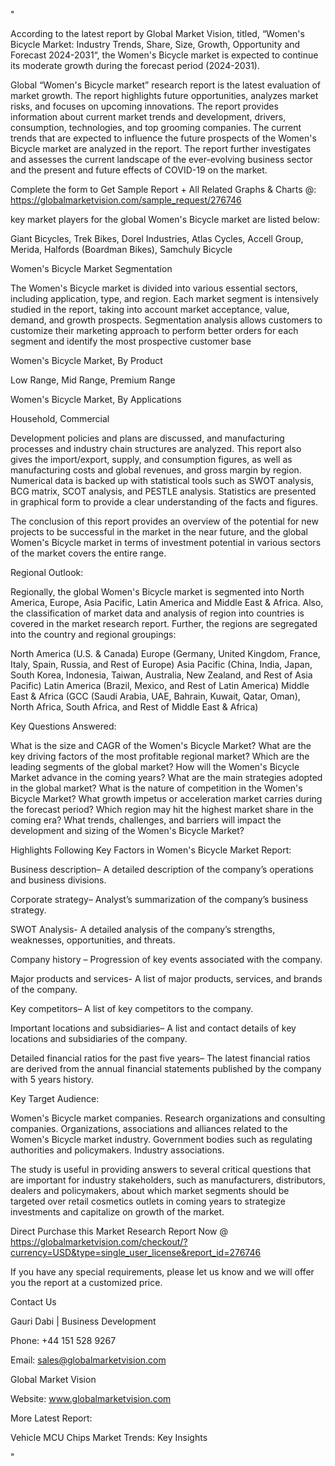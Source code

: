 "

According to the latest report by Global Market Vision, titled, “Women's Bicycle Market: Industry Trends, Share, Size, Growth, Opportunity and Forecast 2024-2031“, the Women's Bicycle market is expected to continue its moderate growth during the forecast period (2024-2031).

Global “Women's Bicycle market” research report is the latest evaluation of market growth. The report highlights future opportunities, analyzes market risks, and focuses on upcoming innovations. The report provides information about current market trends and development, drivers, consumption, technologies, and top grooming companies. The current trends that are expected to influence the future prospects of the Women's Bicycle market are analyzed in the report. The report further investigates and assesses the current landscape of the ever-evolving business sector and the present and future effects of COVID-19 on the market.

Complete the form to Get Sample Report + All Related Graphs & Charts @: https://globalmarketvision.com/sample_request/276746

key market players for the global Women's Bicycle market are listed below:

Giant Bicycles, Trek Bikes, Dorel Industries, Atlas Cycles, Accell Group, Merida, Halfords (Boardman Bikes), Samchuly Bicycle

Women's Bicycle Market Segmentation

The Women's Bicycle market is divided into various essential sectors, including application, type, and region. Each market segment is intensively studied in the report, taking into account market acceptance, value, demand, and growth prospects. Segmentation analysis allows customers to customize their marketing approach to perform better orders for each segment and identify the most prospective customer base

Women's Bicycle Market, By Product

Low Range, Mid Range, Premium Range

Women's Bicycle Market, By Applications

Household, Commercial

Development policies and plans are discussed, and manufacturing processes and industry chain structures are analyzed. This report also gives the import/export, supply, and consumption figures, as well as manufacturing costs and global revenues, and gross margin by region. Numerical data is backed up with statistical tools such as SWOT analysis, BCG matrix, SCOT analysis, and PESTLE analysis. Statistics are presented in graphical form to provide a clear understanding of the facts and figures.

The conclusion of this report provides an overview of the potential for new projects to be successful in the market in the near future, and the global Women's Bicycle market in terms of investment potential in various sectors of the market covers the entire range.

Regional Outlook:

Regionally, the global Women's Bicycle market is segmented into North America, Europe, Asia Pacific, Latin America and Middle East & Africa. Also, the classification of market data and analysis of region into countries is covered in the market research report. Further, the regions are segregated into the country and regional groupings:

North America (U.S. & Canada)
Europe (Germany, United Kingdom, France, Italy, Spain, Russia, and Rest of Europe)
Asia Pacific (China, India, Japan, South Korea, Indonesia, Taiwan, Australia, New Zealand, and Rest of Asia Pacific)
Latin America (Brazil, Mexico, and Rest of Latin America)
Middle East & Africa (GCC (Saudi Arabia, UAE, Bahrain, Kuwait, Qatar, Oman), North Africa, South Africa, and Rest of Middle East & Africa)

Key Questions Answered:

What is the size and CAGR of the Women's Bicycle Market?
What are the key driving factors of the most profitable regional market?
Which are the leading segments of the global market?
How will the Women's Bicycle Market advance in the coming years?
What are the main strategies adopted in the global market?
What is the nature of competition in the Women's Bicycle Market?
What growth impetus or acceleration market carries during the forecast period?
Which region may hit the highest market share in the coming era?
What trends, challenges, and barriers will impact the development and sizing of the Women's Bicycle Market?

Highlights Following Key Factors in Women's Bicycle Market Report:

Business description– A detailed description of the company’s operations and business divisions.

Corporate strategy– Analyst’s summarization of the company’s business strategy.

SWOT Analysis- A detailed analysis of the company’s strengths, weaknesses, opportunities, and threats.

Company history – Progression of key events associated with the company.

Major products and services- A list of major products, services, and brands of the company.

Key competitors– A list of key competitors to the company.

Important locations and subsidiaries– A list and contact details of key locations and subsidiaries of the company.

Detailed financial ratios for the past five years– The latest financial ratios are derived from the annual financial statements published by the company with 5 years history.

Key Target Audience:

Women's Bicycle market companies.
Research organizations and consulting companies.
Organizations, associations and alliances related to the Women's Bicycle market industry.
Government bodies such as regulating authorities and policymakers.
Industry associations.

The study is useful in providing answers to several critical questions that are important for industry stakeholders, such as manufacturers, distributors, dealers and policymakers, about which market segments should be targeted over retail cosmetics outlets in coming years to strategize investments and capitalize on growth of the market.

Direct Purchase this Market Research Report Now @ https://globalmarketvision.com/checkout/?currency=USD&type=single_user_license&report_id=276746

If you have any special requirements, please let us know and we will offer you the report at a customized price.

Contact Us

Gauri Dabi | Business Development

Phone: +44 151 528 9267

Email: sales@globalmarketvision.com

Global Market Vision

Website: www.globalmarketvision.com




More Latest Report:

Vehicle MCU Chips Market Trends: Key Insights

"
